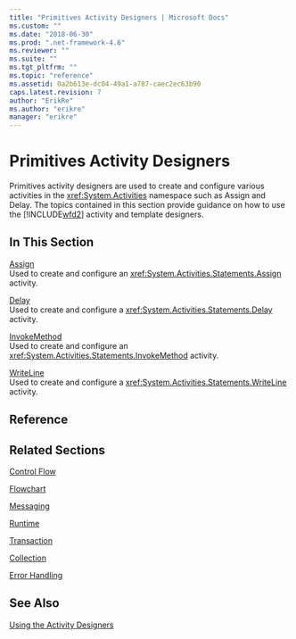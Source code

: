 ```yaml
---
title: "Primitives Activity Designers | Microsoft Docs"
ms.custom: ""
ms.date: "2018-06-30"
ms.prod: ".net-framework-4.6"
ms.reviewer: ""
ms.suite: ""
ms.tgt_pltfrm: ""
ms.topic: "reference"
ms.assetid: 0a2b613e-dc04-49a1-a787-caec2ec63b90
caps.latest.revision: 7
author: "ErikRe"
ms.author: "erikre"
manager: "erikre"
---
```

# Primitives Activity Designers
Primitives activity designers are used to create and configure various activities in the <xref:System.Activities> namespace such as Assign and Delay. The topics contained in this section provide guidance on how to use the [!INCLUDE[wfd2](../includes/wfd2-md.md)] activity and template designers.  
  
## In This Section  
 [Assign](../workflow-designer/assign-activity-designer.md)  
 Used to create and configure an <xref:System.Activities.Statements.Assign> activity.  
  
 [Delay](../workflow-designer/delay-activity-designer.md)  
 Used to create and configure a <xref:System.Activities.Statements.Delay> activity.  
  
 [InvokeMethod](../workflow-designer/invokemethod-activity-designer.md)  
 Used to create and configure an <xref:System.Activities.Statements.InvokeMethod> activity.  
  
 [WriteLine](../workflow-designer/writeline-activity-designer.md)  
 Used to create and configure a <xref:System.Activities.Statements.WriteLine> activity.  
  
## Reference  
  
## Related Sections  
 [Control Flow](../workflow-designer/control-flow-activity-designers.md)  
  
 [Flowchart](../workflow-designer/flowchart-activity-designers.md)  
  
 [Messaging](../workflow-designer/messaging-activity-designers.md)  
  
 [Runtime](../workflow-designer/runtime-activity-designers.md)  
  
 [Transaction](../workflow-designer/transaction-activity-designers.md)  
  
 [Collection](../workflow-designer/collection-activity-designers.md)  
  
 [Error Handling](../workflow-designer/error-handling-activity-designers.md)  
  
## See Also  
 [Using the Activity Designers](../workflow-designer/using-the-activity-designers.md)